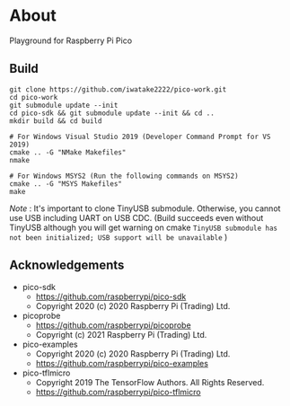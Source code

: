 # About
Playground for Raspberry Pi Pico

## Build
```
git clone https://github.com/iwatake2222/pico-work.git
cd pico-work
git submodule update --init
cd pico-sdk && git submodule update --init && cd ..
mkdir build && cd build

# For Windows Visual Studio 2019 (Developer Command Prompt for VS 2019)
cmake .. -G "NMake Makefiles"
nmake

# For Windows MSYS2 (Run the following commands on MSYS2)
cmake .. -G "MSYS Makefiles" 
make
```

*Note* : It's important to clone TinyUSB submodule. Otherwise, you cannot use USB including UART on USB CDC. (Build succeeds even without TinyUSB although you will get warning on cmake `TinyUSB submodule has not been initialized; USB support will be unavailable` )

## Acknowledgements
- pico-sdk
	- https://github.com/raspberrypi/pico-sdk
	- Copyright 2020 (c) 2020 Raspberry Pi (Trading) Ltd.
- picoprobe
	- https://github.com/raspberrypi/picoprobe
	- Copyright (c) 2021 Raspberry Pi (Trading) Ltd.
- pico-examples
	- Copyright 2020 (c) 2020 Raspberry Pi (Trading) Ltd.
	- https://github.com/raspberrypi/pico-examples
- pico-tflmicro
	- Copyright 2019 The TensorFlow Authors. All Rights Reserved.
	- https://github.com/raspberrypi/pico-tflmicro
